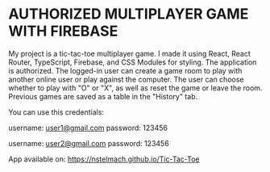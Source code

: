 # AUTHORIZED MULTIPLAYER GAME WITH FIREBASE

My project is a tic-tac-toe multiplayer game. I made it using React, React Router, TypeScript, Firebase, and CSS Modules for styling. The application is authorized. The logged-in user can create a game room to play with another online user or play against the computer. The user can choose whether to play with "O" or "X", as well as reset the game or leave the room. Previous games are saved as a table in the "History" tab.

You can use this credentials:

username: user1@gmail.com
password: 123456

username: user2@gmail.com
password: 123456

App available on: https://nstelmach.github.io/Tic-Tac-Toe
